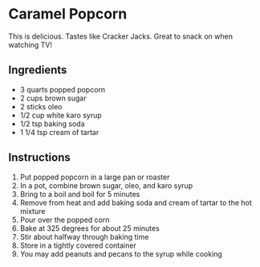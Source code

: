 # Caramel Popcorn

This is delicious. Tastes like Cracker Jacks. Great to snack on when watching TV!

## Ingredients

- 3 quarts popped popcorn
- 2 cups brown sugar
- 2 sticks oleo
- 1/2 cup white karo syrup
- 1/2 tsp baking soda
- 1 1/4 tsp cream of tartar

## Instructions

1. Put popped popcorn in a large pan or roaster
2. In a pot, combine brown sugar, oleo, and karo syrup
3. Bring to a boil and boil for 5 minutes
4. Remove from heat and add baking soda and cream of tartar to the hot mixture
5. Pour over the popped corn
6. Bake at 325 degrees for about 25 minutes
7. Stir about halfway through baking time
8. Store in a tightly covered container
9. You may add peanuts and pecans to the syrup while cooking
